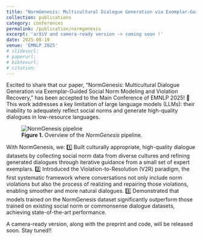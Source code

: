 ```yaml
---
title: "NormGenesis: Multicultural Dialogue Generation via Exemplar-Guided Social Norm Modeling and Violation Recovery"
collection: publications
category: conferences
permalink: /publication/normgenesis
excerpt: 'arXiV and camera-ready version -> coming soon !'
date: 2025-08-19
venue: 'EMNLP 2025'
# slidesurl: 
# paperurl: 
# bibtexurl: 
# citation: 
---
```

Excited to share that our paper, “NormGenesis: Multicultural Dialogue Generation via Exemplar-Guided Social Norm Modeling and Violation Recovery,” has been accepted to the Main Conference of EMNLP 2025! 🎉
This work addresses a key limitation of large language models (LLMs): their inability to adequately reflect social norms and generate high-quality dialogues in low-resource languages.

<figure>
  <img src="/images/publications/normgenesis.png" alt="NormGenesis pipeline" style="max-width: 800px;">
  <figcaption><strong>Figure 1.</strong> Overview of the <em>NormGenesis</em> pipeline.</figcaption>
</figure>

With NormGenesis, we:
1️⃣ Built culturally appropriate, high-quality dialogue datasets by collecting social norm data from diverse cultures and refining generated dialogues through iterative guidance from a small set of expert exemplars.
2️⃣ Introduced the Violation-to-Resolution (V2R) paradigm, the first systematic framework where conversations not only include norm violations but also the process of realizing and repairing those violations, enabling smoother and more natural dialogues.
3️⃣ Demonstrated that models trained on the NormGenesis dataset significantly outperform those trained on existing social norm or commonsense dialogue datasets, achieving state-of-the-art performance.

A camera-ready version, along with the preprint and code, will be released soon. Stay tuned!!